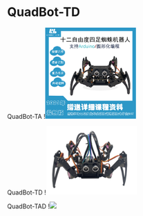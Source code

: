 # QuadBot-TD
QuadBot-TA
!<img src="https://github.com/shunliuniliu/QuadBot-TD/blob/main/QuadBot-TA.jpg" width="210px">

QuadBot-TD
!<img src="https://github.com/shunliuniliu/QuadBot-TD/blob/main/QuadBot-TD.jpg" width="210px">

QuadBot-TAD
!<img src="https://github.com/shunliuniliu/QuadBot-TD/blob/main/QuadBot-TAD.jpg" width="210px">
